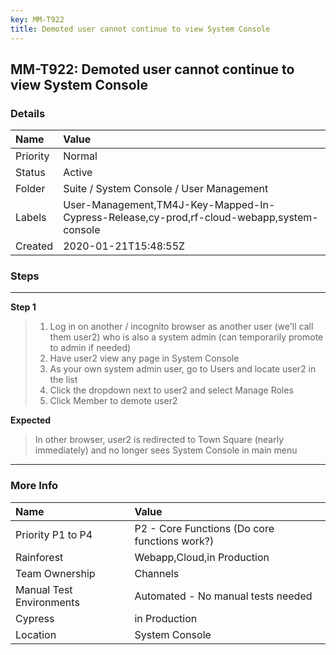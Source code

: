 ```yaml
---
key: MM-T922
title: Demoted user cannot continue to view System Console
---
```


## MM-T922: Demoted user cannot continue to view System Console

### Details

| Name     | Value                                                                                     |
| :------- | :---------------------------------------------------------------------------------------- |
| Priority | Normal                                                                                    |
| Status   | Active                                                                                    |
| Folder   | Suite / System Console / User Management                                                  |
| Labels   | User-Management,TM4J-Key-Mapped-In-Cypress-Release,cy-prod,rf-cloud-webapp,system-console |
| Created  | 2020-01-21T15:48:55Z                                                                      |

### Steps

<hr/>

**Step 1**

> <article><ol><li>Log in on another / incognito browser as another user (we'll call them user2) who is also a system admin (can temporarily promote to admin if needed)</li><li>Have user2 view any page in System Console</li><li>As your own system admin user, go to Users and locate user2 in the list</li><li>Click the dropdown next to user2 and select Manage Roles</li><li>Click Member to demote user2</li></ol></article>

**Expected**

> <article>In other browser, user2 is redirected to Town Square (nearly immediately) and no longer sees System Console in main menu</article>

<hr/>

### More Info

| Name                     | Value                                         |
| :----------------------- | :-------------------------------------------- |
| Priority P1 to P4        | P2 - Core Functions (Do core functions work?) |
| Rainforest               | Webapp,Cloud,in Production                    |
| Team Ownership           | Channels                                      |
| Manual Test Environments | Automated - No manual tests needed            |
| Cypress                  | in Production                                 |
| Location                 | System Console                                |
